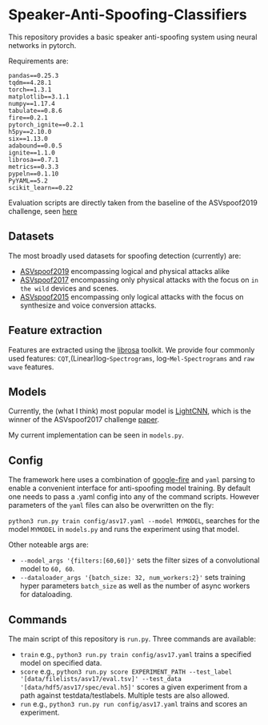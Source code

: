 # Speaker-Anti-Spoofing-Classifiers

This repository provides a basic speaker anti-spoofing system using neural networks in pytorch.

Requirements are:

```
pandas==0.25.3
tqdm==4.28.1
torch==1.3.1
matplotlib==3.1.1
numpy==1.17.4
tabulate==0.8.6
fire==0.2.1
pytorch_ignite==0.2.1
h5py==2.10.0
six==1.13.0
adabound==0.0.5
ignite==1.1.0
librosa==0.7.1
metrics==0.3.3
pypeln==0.1.10
PyYAML==5.2
scikit_learn==0.22
```



Evaluation scripts are directly taken from the baseline of the ASVspoof2019 challenge, seen [here](https://www.asvspoof.org/asvspoof2019/tDCF_python_v1.zip)


## Datasets

The most broadly used datasets for spoofing detection (currently) are:

* [ASVspoof2019](https://datashare.is.ed.ac.uk/handle/10283/3336) encompassing logical and physical attacks alike
* [ASVspoof2017](https://datashare.is.ed.ac.uk/handle/10283/3055) encompassing only physical attacks with the focus on `in the wild` devices and scenes.
* [ASVspoof2015](https://datashare.is.ed.ac.uk/handle/10283/853) encompassing only logical attacks with the focus on synthesize and voice conversion attacks.

## Feature extraction

Features are extracted using the [librosa](https://github.com/librosa/librosa) toolkit. We provide four commonly used features: `CQT`,(Linear)log-`Spectrograms`, log-`Mel-Spectrograms` and `raw wave` features.

## Models

Currently, the (what I think) most popular model is [LightCNN](https://arxiv.org/abs/1511.02683), which is the winner of the ASVspoof2017 challenge [paper](https://pdfs.semanticscholar.org/a2b4/c396dc1064fb90bb5455525733733c761a7f.pdf).

My current implementation can be seen in `models.py`.

## Config

The framework here uses a combination of [google-fire](https://github.com/google/python-fire) and `yaml` parsing to enable a convenient interface for anti-spoofing model training.
By default one needs to pass a .yaml config into any of the command scripts. However parameters of the `yaml` files can also be overwritten on the fly:

`python3 run.py train config/asv17.yaml --model MYMODEL`, searches for the model `MYMODEL` in `models.py` and runs the experiment using that model.

Other noteable args are:

* `--model_args '{filters:[60,60]}'` sets the filter sizes of a convolutional model to `60, 60`.
* `--dataloader_args '{batch_size: 32, num_workers:2}'` sets training hyper parameters `batch_size` as well as the number of async workers for dataloading.


## Commands

The main script of this repository is `run.py`. Three commands are available:

* `train` e.g., `python3 run.py train config/asv17.yaml` trains a specified model on specified data.
* `score` e.g., `python3 run.py score EXPERIMENT_PATH --test_label '[data/filelists/asv17/eval.tsv]' --test_data '[data/hdf5/asv17/spec/eval.h5]'` scores a given experiment from a path against testdata/testlabels. Multiple tests are also allowed.
* `run` e.g., `python3 run.py run config/asv17.yaml` trains and scores an experiment.
